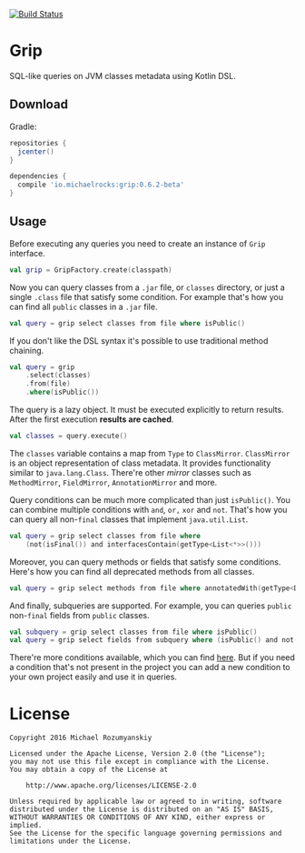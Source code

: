 [![Build Status](https://travis-ci.org/MichaelRocks/grip.svg?branch=master)](https://travis-ci.org/MichaelRocks/grip)

Grip
====

SQL-like queries on JVM classes metadata using Kotlin DSL.

Download
--------
Gradle:
```groovy
repositories {
  jcenter()
}

dependencies {
  compile 'io.michaelrocks:grip:0.6.2-beta'
}
```

Usage
-----
Before executing any queries you need to create an instance of `Grip` interface.
```kotlin
val grip = GripFactory.create(classpath)
```

Now you can query classes from a `.jar` file, or `classes` directory, or just a single `.class`
file that satisfy some condition. For example that's how you can find all `public` classes in a
`.jar` file.
```kotlin
val query = grip select classes from file where isPublic()
```
If you don't like the DSL syntax it's possible to use traditional method chaining.
```kotlin
val query = grip
    .select(classes)
    .from(file)
    .where(isPublic())
```
The query is a lazy object. It must be executed explicitly to return results. After the first
execution **results are cached**.
```kotlin
val classes = query.execute()
```
The `classes` variable contains a map from `Type` to `ClassMirror`. `ClassMirror` is an
object representation of class metadata. It provides functionality similar to `java.lang.Class`.
There're other *mirror* classes such as `MethodMirror`, `FieldMirror`, `AnnotationMirror` and more.

Query conditions can be much more complicated than just `isPublic()`. You can combine multiple
conditions with `and`, `or,` `xor` and `not`. That's how you can query all non-`final` classes
that implement `java.util.List`.
```kotlin
val query = grip select classes from file where
    (not(isFinal()) and interfacesContain(getType<List<*>>()))
```
Moreover, you can query methods or fields that satisfy some conditions. Here's how you can find
all deprecated methods from all classes.
```kotlin
val query = grip select methods from file where annotatedWith(getType<Deprecated>())
```
And finally, subqueries are supported. For example, you can queries `public` non-`final` fields
from `public` classes.
```kotlin
val subquery = grip select classes from file where isPublic()
val query = grip select fields from subquery where (isPublic() and not(isFinal()))
```

There're more conditions available, which you can find [here][1]. But if you need a condition
that's not present in the project you can add a new condition to your own project easily and use
it in queries.

License
=======
    Copyright 2016 Michael Rozumyanskiy

    Licensed under the Apache License, Version 2.0 (the "License");
    you may not use this file except in compliance with the License.
    You may obtain a copy of the License at

        http://www.apache.org/licenses/LICENSE-2.0

    Unless required by applicable law or agreed to in writing, software
    distributed under the License is distributed on an "AS IS" BASIS,
    WITHOUT WARRANTIES OR CONDITIONS OF ANY KIND, either express or implied.
    See the License for the specific language governing permissions and
    limitations under the License.

 [1]: https://github.com/MichaelRocks/grip/blob/master/library/src/main/kotlin/io/michaelrocks/grip/Matchers.kt
